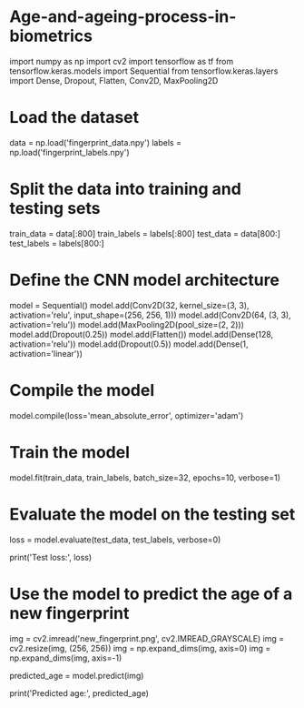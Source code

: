 # Age-and-ageing-process-in-biometrics
import numpy as np
import cv2
import tensorflow as tf
from tensorflow.keras.models import Sequential
from tensorflow.keras.layers import Dense, Dropout, Flatten, Conv2D, MaxPooling2D

# Load the dataset
data = np.load('fingerprint_data.npy')
labels = np.load('fingerprint_labels.npy')

# Split the data into training and testing sets
train_data = data[:800]
train_labels = labels[:800]
test_data = data[800:]
test_labels = labels[800:]

# Define the CNN model architecture
model = Sequential()
model.add(Conv2D(32, kernel_size=(3, 3), activation='relu', input_shape=(256, 256, 1)))
model.add(Conv2D(64, (3, 3), activation='relu'))
model.add(MaxPooling2D(pool_size=(2, 2)))
model.add(Dropout(0.25))
model.add(Flatten())
model.add(Dense(128, activation='relu'))
model.add(Dropout(0.5))
model.add(Dense(1, activation='linear'))

# Compile the model
model.compile(loss='mean_absolute_error', optimizer='adam')

# Train the model
model.fit(train_data, train_labels, batch_size=32, epochs=10, verbose=1)

# Evaluate the model on the testing set
loss = model.evaluate(test_data, test_labels, verbose=0)

print('Test loss:', loss)

# Use the model to predict the age of a new fingerprint
img = cv2.imread('new_fingerprint.png', cv2.IMREAD_GRAYSCALE)
img = cv2.resize(img, (256, 256))
img = np.expand_dims(img, axis=0)
img = np.expand_dims(img, axis=-1)

predicted_age = model.predict(img)

print('Predicted age:', predicted_age)
